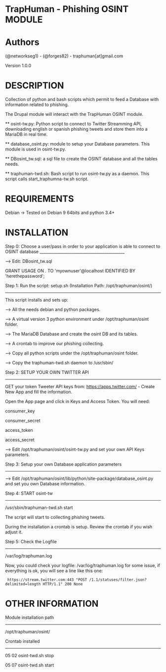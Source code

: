 

#    TrapHuman - Phishing OSINT MODULE    


# Authors 
(@networkseg1) - (@forges82) - traphuman[at]gmail.com

Version 1.0.0


# DESCRIPTION


Collection of python  and bash scripts which permit to feed a Database with information related to
phishing. 

The Drupal module will interact with the TrapHuman OSINT module.


** osint-tw.py: Python script to connect to Twitter Streamming API, downloading english or spanish phishing tweets and store them into 
a MariaDB in real time.

** database_osint.py: module to setup your Database parameters. This module is used in
osint-tw.py.

** DBosint_tw.sql: a sql file to create the OSINT database and all the tables needs.

** traphuman-twd.sh: Bash script to run osint-tw.py as a daemon. This script calls start_traphumna-tw.sh script.



# REQUIREMENTS


Debian -> Tested on Debian 9 64bits and python 3.4+


# INSTALLATION

<p>Step 0: Choose a user/pass in order to your application is able to connect to OSINT database
___________________________________________

--> Edit: DBosint_tw.sql

GRANT USAGE ON *.* TO 'myownuser'@localhost IDENTIFIED BY 'herethepassword';



Step 1: Run the script: setup.sh    (Installation Path: /opt/traphuman/osint/)
______________________________________________________________________________________         

This script installs and sets up:

--> All the needs debian and python packages.

--> A virtual version 3 python environment under /opt/traphuman/osint folder.

--> The MariaDB Database and create the osint DB and its tables. 

--> A crontab to improve our phishing collecting.

--> Copy all python scripts  under the /opt/traphuman/osint folder.

--> Copy the traphuman-twd.sh daemon to /usr/sbin/



Step 2: SETUP YOUR OWN TWITTER API
____________________________________

GET your token Tweeter API keys from: https://apps.twitter.com/ - Create New App and fill the
information.

Open the App page and click in Keys and Access Token. You will need:

consumer_key

consumer_secret

access_token

access_secret

-->  Edit /opt/traphuman/osint/osint-tw.py and set your own API Keys parameters.



Step 3: Setup your own Database application parameters
___________________________________________

--> Edit /opt/traphuman/osint/lib/python/site-package/database_osint.py and set you own Database information. 




Step 4: START osint-tw
______________________
 
/usr/sbin/traphuman-twd.sh start

The script will start to collecting phishing tweets.

During the installation a crontab is setup. Review the crontab if you wish adjust it.



Step 5: Check the Logfile
_________________________

/var/log/traphuman.log

Now, you could check your logfile: /var/log/traphuman.log for some issue, if everything is ok, you will see a line like this one:

     https://stream.twitter.com:443 "POST /1.1/statuses/filter.json?delimited=length HTTP/1.1" 200 None


# OTHER INFORMATION


Module installation path
________________________

/opt/traphuman/osint/


Crontab installed
_________________

05 02 osint-twd.sh stop

05 07 osint-twd.sh start


